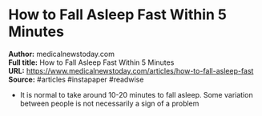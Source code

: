 # How to Fall Asleep Fast Within 5 Minutes

**Author:** medicalnewstoday.com  
**Full title:** How to Fall Asleep Fast Within 5 Minutes  
**URL:** https://www.medicalnewstoday.com/articles/how-to-fall-asleep-fast  
**Source:** #articles #instapaper #readwise

- It is normal to take around 10-20 minutes to fall asleep. Some variation between people is not necessarily a sign of a problem 
   
